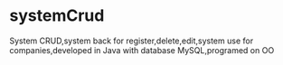 # systemCrud
System CRUD,system back for register,delete,edit,system use for companies,developed in Java with database MySQL,programed on OO
